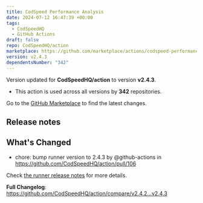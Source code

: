 ```yaml
---
title: CodSpeed Performance Analysis
date: 2024-07-12 16:47:39 +00:00
tags:
  - CodSpeedHQ
  - GitHub Actions
draft: false
repo: CodSpeedHQ/action
marketplace: https://github.com/marketplace/actions/codspeed-performance-analysis
version: v2.4.3
dependentsNumber: "342"
---
```



Version updated for **CodSpeedHQ/action** to version **v2.4.3**.
- This action is used across all versions by **342** repositories.

Go to the [GitHub Marketplace](https://github.com/marketplace/actions/codspeed-performance-analysis) to find the latest changes.

## Release notes

## What's Changed
* chore: bump runner version to 2.4.3 by @github-actions in https://github.com/CodSpeedHQ/action/pull/106

Check [the runner release notes](https://github.com/CodSpeedHQ/runner/releases/tag/v2.4.3) for more details.

**Full Changelog**: https://github.com/CodSpeedHQ/action/compare/v2.4.2...v2.4.3
